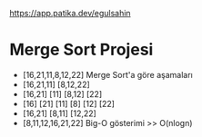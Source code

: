 https://app.patika.dev/egulsahin
# Merge Sort Projesi
- [16,21,11,8,12,22] Merge Sort'a göre aşamaları
- [16,21,11] [8,12,22]
- [16,21] [11] [8,12] [22]
- [16] [21] [11] [8] [12] [22]
- [16,21] [8,11] [12,22]
- [8,11,12,16,21,22]
Big-O gösterimi >> O(nlogn)
